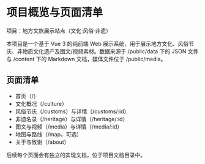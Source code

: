 # 项目概览与页面清单

项目：地方文旅展示站点（文化·风俗·非遗）

本项目是一个基于 Vue 3 的纯前端 Web 展示系统，用于展示地方文化、风俗节庆、非物质文化遗产及图文/视频素材。数据来源于 /public/data 下的 JSON 文件与 /content 下的 Markdown 文档，媒体文件位于 /public/media。

## 页面清单
- 首页（/）
- 文化概况（/culture）
- 风俗节庆（/customs）与详情（/customs/:id）
- 非遗名录（/heritage）与详情（/heritage/:id）
- 图文与视频（/media）与详情（/media/:id）
- 地图与路线（/map，可选）
- 关于与致谢（/about）

后续每个页面会有独立的实现文档，位于项目文档目录中。